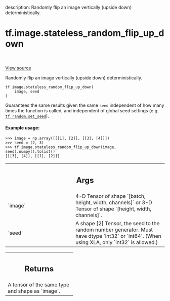 description: Randomly flip an image vertically (upside down) deterministically.

<div itemscope itemtype="http://developers.google.com/ReferenceObject">
<meta itemprop="name" content="tf.image.stateless_random_flip_up_down" />
<meta itemprop="path" content="Stable" />
</div>

# tf.image.stateless_random_flip_up_down

<!-- Insert buttons and diff -->

<table class="tfo-notebook-buttons tfo-api nocontent" align="left">

</table>

<a target="_blank" class="external" href="/code/stable/tensorflow/python/ops/image_ops_impl.py">View source</a>



Randomly flip an image vertically (upside down) deterministically.

<pre class="devsite-click-to-copy prettyprint lang-py tfo-signature-link">
<code>tf.image.stateless_random_flip_up_down(
    image, seed
)
</code></pre>



<!-- Placeholder for "Used in" -->

Guarantees the same results given the same `seed` independent of how many
times the function is called, and independent of global seed settings (e.g.
<a href="../../tf/random/set_seed.md"><code>tf.random.set_seed</code></a>).

#### Example usage:



```
>>> image = np.array([[[1], [2]], [[3], [4]]])
>>> seed = (2, 3)
>>> tf.image.stateless_random_flip_up_down(image, seed).numpy().tolist()
[[[3], [4]], [[1], [2]]]
```

<!-- Tabular view -->
 <table class="responsive fixed orange">
<colgroup><col width="214px"><col></colgroup>
<tr><th colspan="2"><h2 class="add-link">Args</h2></th></tr>

<tr>
<td>
`image`
</td>
<td>
4-D Tensor of shape `[batch, height, width, channels]` or 3-D Tensor
of shape `[height, width, channels]`.
</td>
</tr><tr>
<td>
`seed`
</td>
<td>
A shape [2] Tensor, the seed to the random number generator. Must have
dtype `int32` or `int64`. (When using XLA, only `int32` is allowed.)
</td>
</tr>
</table>



<!-- Tabular view -->
 <table class="responsive fixed orange">
<colgroup><col width="214px"><col></colgroup>
<tr><th colspan="2"><h2 class="add-link">Returns</h2></th></tr>
<tr class="alt">
<td colspan="2">
A tensor of the same type and shape as `image`.
</td>
</tr>

</table>

